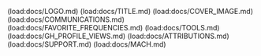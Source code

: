 (load:docs/LOGO.md)
(load:docs/TITLE.md)
(load:docs/COVER_IMAGE.md)
(load:docs/COMMUNICATIONS.md)
(load:docs/FAVORITE_FREQUENCIES.md)
(load:docs/TOOLS.md)
(load:docs/GH_PROFILE_VIEWS.md)
(load:docs/ATTRIBUTIONS.md)
(load:docs/SUPPORT.md)
(load:docs/MACH.md)